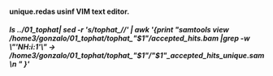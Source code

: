 #### unique.redas usinf VIM text editor.
##### ls ../01_tophat| sed -r 's/tophat_//' | awk '{print "samtools view /home3/gonzalo/01_tophat/tophat_"$1"/accepted_hits.bam |grep -w \"'NH:i:1'\" -> /home3/gonzalo/01_tophat/tophat_"$1"/"$1"_accepted_hits_unique.sam   \n  " }'
